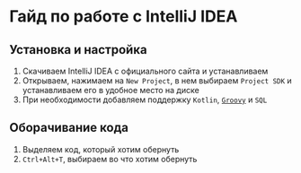 # Гайд по работе с IntelliJ IDEA
## Установка и настройка
1. Скачиваем IntelliJ IDEA с официального сайта и устанавливаем
2. Открываем, нажимаем на `New Project`, в нем выбираем `Project SDK` и устанавливаем его в удобное место на диске
3. При необходимости добавляем поддержку `Kotlin`, [`Groovy`](https://habr.com/ru/post/122127/) и `SQL`
## Оборачивание кода
1. Выделяем код, который хотим обернуть
2. `Ctrl+Alt+T`, выбираем во что хотим обернуть